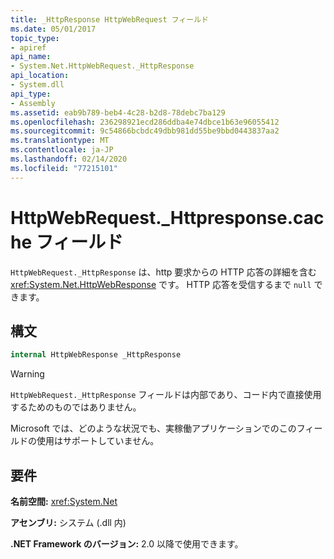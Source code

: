 ```yaml
---
title: _HttpResponse HttpWebRequest フィールド
ms.date: 05/01/2017
topic_type:
- apiref
api_name:
- System.Net.HttpWebRequest._HttpResponse
api_location:
- System.dll
api_type:
- Assembly
ms.assetid: eab9b789-beb4-4c28-b2d8-78debc7ba129
ms.openlocfilehash: 236298921ecd286ddba4e74dbce1b63e96055412
ms.sourcegitcommit: 9c54866bcbdc49dbb981dd55be9bbd0443837aa2
ms.translationtype: MT
ms.contentlocale: ja-JP
ms.lasthandoff: 02/14/2020
ms.locfileid: "77215101"
---
```

# <a name="httpwebrequest_httpresponse-field"></a>HttpWebRequest.\_Httpresponse.cache フィールド

`HttpWebRequest._HttpResponse` は、http 要求からの HTTP 応答の詳細を含む <xref:System.Net.HttpWebResponse> です。 HTTP 応答を受信するまで `null` できます。

## <a name="syntax"></a>構文
  
```csharp  
internal HttpWebResponse _HttpResponse
```

> [!WARNING]
> `HttpWebRequest._HttpResponse` フィールドは内部であり、コード内で直接使用するためのものではありません。
> 
> Microsoft では、どのような状況でも、実稼働アプリケーションでのこのフィールドの使用はサポートしていません。

## <a name="requirements"></a>要件

**名前空間:** <xref:System.Net>

**アセンブリ:** システム (.dll 内)

**.NET Framework のバージョン:** 2.0 以降で使用できます。
